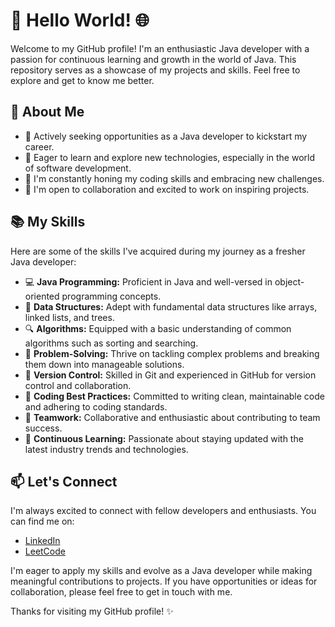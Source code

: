 # 👋 Hello World! 🌐

Welcome to my GitHub profile! I'm an enthusiastic Java developer with a passion for continuous learning and growth in the world of Java. This repository serves as a showcase of my projects and skills. Feel free to explore and get to know me better.

## 🚀 About Me

- 💼 Actively seeking opportunities as a Java developer to kickstart my career.
- 🌱 Eager to learn and explore new technologies, especially in the world of software development.
- 🌱 I'm constantly honing my coding skills and embracing new challenges.
- 🤝 I'm open to collaboration and excited to work on inspiring projects.

## 📚 My Skills

Here are some of the skills I've acquired during my journey as a fresher Java developer:

- 💻 **Java Programming:** Proficient in Java and well-versed in object-oriented programming concepts. 
- 🌲 **Data Structures:** Adept with fundamental data structures like arrays, linked lists, and trees. 
- 🔍 **Algorithms:** Equipped with a basic understanding of common algorithms such as sorting and searching. 
- 🧩 **Problem-Solving:** Thrive on tackling complex problems and breaking them down into manageable solutions. 
- 📂 **Version Control:** Skilled in Git and experienced in GitHub for version control and collaboration. 
- 🧹 **Coding Best Practices:** Committed to writing clean, maintainable code and adhering to coding standards. 
- 🤝 **Teamwork:** Collaborative and enthusiastic about contributing to team success. 
- 📖 **Continuous Learning:** Passionate about staying updated with the latest industry trends and technologies. 

## 📫 Let's Connect

I'm always excited to connect with fellow developers and enthusiasts. You can find me on:

- [LinkedIn](https://www.linkedin.com/in/yamuna-m-193022289/)
- [LeetCode](https://leetcode.com/myamuna1463/)

I'm eager to apply my skills and evolve as a Java developer while making meaningful contributions to projects. If you have opportunities or ideas for collaboration, please feel free to get in touch with me.

Thanks for visiting my GitHub profile! ✨
